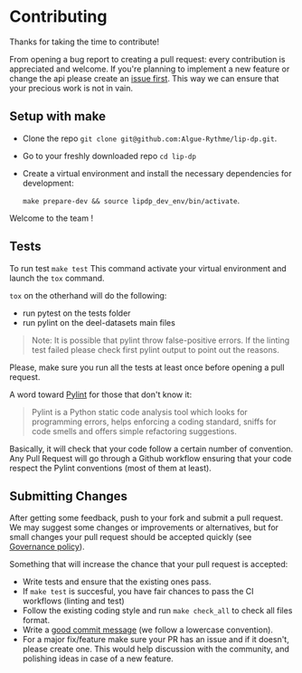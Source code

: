 # Contributing

Thanks for taking the time to contribute!

From opening a bug report to creating a pull request: every contribution is
appreciated and welcome. If you're planning to implement a new feature or change
the api please create an [issue first](https://github.com/Algue-Rythme/lip-dp/issues). This way we can ensure that your precious
work is not in vain.


## Setup with make

- Clone the repo `git clone git@github.com:Algue-Rythme/lip-dp.git`.
- Go to your freshly downloaded repo `cd lip-dp`
- Create a virtual environment and install the necessary dependencies for development:

  `make prepare-dev && source lipdp_dev_env/bin/activate`.

Welcome to the team !


## Tests

To run test `make test`
This command activate your virtual environment and launch the `tox` command.


`tox` on the otherhand will do the following:
- run pytest on the tests folder
- run pylint on the deel-datasets main files
> Note: It is possible that pylint throw false-positive errors. If the linting test failed please check first pylint output to point out the reasons.

Please, make sure you run all the tests at least once before opening a pull request.

A word toward [Pylint](https://pypi.org/project/pylint/) for those that don't know it:
> Pylint is a Python static code analysis tool which looks for programming errors, helps enforcing a coding standard, sniffs for code smells and offers simple refactoring suggestions.

Basically, it will check that your code follow a certain number of convention. Any Pull Request will go through a Github workflow ensuring that your code respect the Pylint conventions (most of them at least).

## Submitting Changes

After getting some feedback, push to your fork and submit a pull request. We
may suggest some changes or improvements or alternatives, but for small changes
your pull request should be accepted quickly (see [Governance policy](https://github.com/Algue-Rythme/lip-dp/blob/release-no-advertising/GOVERNANCE.md)).

Something that will increase the chance that your pull request is accepted:

- Write tests and ensure that the existing ones pass.
- If `make test` is succesful, you have fair chances to pass the CI workflows (linting and test)
- Follow the existing coding style and run `make check_all` to check all files format.
- Write a [good commit message](https://tbaggery.com/2008/04/19/a-note-about-git-commit-messages.html) (we follow a lowercase convention).
- For a major fix/feature make sure your PR has an issue and if it doesn't, please create one. This would help discussion with the community, and polishing ideas in case of a new feature.
